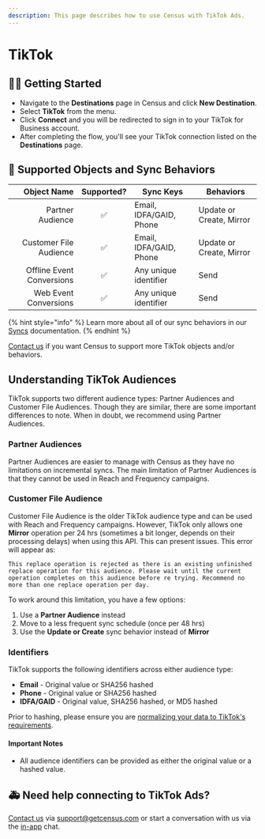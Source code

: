 ```yaml
---
description: This page describes how to use Census with TikTok Ads.
---
```


# TikTok

## 🏃‍♀️ Getting Started

* Navigate to the **Destinations** page in Census and click **New Destination**.
* Select **TikTok** from the menu.
* Click **Connect** and you will be redirected to sign in to your TikTok for Business account.
* After completing the flow, you'll see your TikTok connection listed on the **Destinations** page.

## 🔀 Supported Objects and Sync Behaviors <a href="#supported-objects-and-sync-behaviors" id="supported-objects-and-sync-behaviors"></a>

|           **Object Name** | **Supported?** | **Sync Keys**           | **Behaviors**            |
| ------------------------: | :------------: | ----------------------- | ------------------------ |
|          Partner Audience |        ✅       | Email, IDFA/GAID, Phone | Update or Create, Mirror |
|    Customer File Audience |        ✅       | Email, IDFA/GAID, Phone | Update or Create, Mirror |
| Offline Event Conversions |        ✅       | Any unique identifier   | Send                     |
|     Web Event Conversions |        ✅       | Any unique identifier   | Send                     |

{% hint style="info" %}
Learn more about all of our sync behaviors in our [Syncs](broken-reference) documentation.
{% endhint %}

[Contact us](mailto:support@getcensus.com) if you want Census to support more TikTok objects and/or behaviors.

## Understanding TikTok Audiences

TikTok supports two different audience types: Partner Audiences and Customer File Audiences. Though they are similar, there are some important differences to note. When in doubt, we recommend using Partner Audiences.

### Partner Audiences

Partner Audiences are easier to manage with Census as they have no limitations on incremental syncs. The main limitation of Partner Audiences is that they cannot be used in Reach and Frequency campaigns.

### Customer File Audience

Customer File Audience is the older TikTok audience type and can be used with Reach and Frequency campaigns. However, TikTok only allows one **Mirror** operation per 24 hrs (sometimes a bit longer, depends on their processing delays) when using this API. This can present issues. This error will appear as:

```
This replace operation is rejected as there is an existing unfinished replace operation for this audience. Please wait until the current operation completes on this audience before re trying. Recommend no more than one replace operation per day.
```

To work around this limitation, you have a few options:

1. Use a **Partner Audience** instead
2. Move to a less frequent sync schedule (once per 48 hrs)
3. Use the **Update or Create** sync behavior instead of **Mirror**

### Identifiers

TikTok supports the following identifiers across either audience type:

* **Email** - Original value or SHA256 hashed
* **Phone** - Original value or SHA256 hashed
* **IDFA/GAID** - Original value, SHA256 hashed, or MD5 hashed

Prior to hashing, please ensure you are [normalizing your data to TikTok's requirements](https://ads.tiktok.com/gateway/docs/index?identify\_key=2b9b4278e47b275f36e7c39a4af4ba067d088e031d5f5fe45d381559ac89ba48\&language=ENGLISH\&doc\_id=1701890972946433#item-link-Before%20you%20begin).

#### Important Notes

* All audience identifiers can be provided as either the original value or a hashed value.

## 🚑 Need help connecting to TikTok Ads?

[Contact us](mailto:support@getcensus.com) via support@getcensus.com or start a conversation with us via the [in-app](https://app.getcensus.com) chat.
